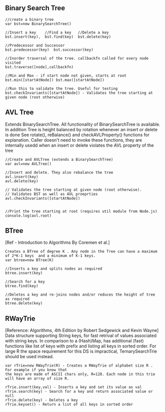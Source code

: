 Binary Search Tree
------------------------

```
//create a binary tree
var bst=new BinarySearchTree()

//Insert a key    //Find a key   //Delete a key
bst.insert(key),  bst.find(key)  bst.delete(key)

//Predecessor and Successor
bst.predecessor(key)  bst.successor(key) 

//Inorder traversal of the tree. callbackfn called for every node visited
bst.traverse([node],callbackfn) 

//Min and Max - if start node not given, starts at root
bst.min([startAtNode]) bst.max([startAtNode]) 

//Run this to validate the tree. Useful for testing
bst.checkInvariants([startAtNode]) - Validates the tree starting at given node (root otherwise)
```
AVL Tree
--------------------------
Extends BinarySearchTree. 
All functionality of BinarySearchTree is available. 
In addition Tree is height balanced by rotation whenever an insert or delete is done
See rotate(), reBalance() and checkAVLProperty() functions for explanation. 
Caller doesn't need to invoke these functions, they are internally usedd when an insert or delete violates the AVL property of the tree

```
//Create and AVLTree (extends a BinarySearchTree)
var avl=new AVLTree() 

//Insert and delete. They also rebalance the tree
avl.insert(key)
avl.delete(key)

// Validates the tree starting at given node (root otherwise). 
// Validates BST as well as AVL proeprties
avl.checkInvariants([startAtNode])
                                     
```
```
//Print the tree starting at root (requires util module from Node.js)
console.log(avl.root)
```

BTree
----------------------
[Ref - Introduction to Algorithms By Coremen et al.]
```
Creates a BTree of degree K . Any node in the Tree can have a maximum of 2*K-1 keys  and a minimum of K-1 keys.
var btree=new BTree(K) 

//Inserts a key and splits nodes as required
btree.insert(key) 

//Search for a key
btree.find(key) 

//Deletes a key and re-joins nodes and/or reduces the height of tree as required
btree.delete(key) 
```

                         
RWayTrie
----------------------
[Reference: Algorithms, 4th Edition by Robert Sedgewick and Kevin Wayne]
Data structure supporting String keys, for fast retrival of values associated with string keys. In comparison
to a (Hash)Map, has additional (fast) functions like list of keys with prefix and listing all keys in sorted order.
For large R the space requirement for this DS is impractical, TernarySearchTrie should be used instead.
```
var rTrie=new RWayTrie(R) - Creates a RWayTrie of alphabet size R . For example if you know that 
the keys are made of ASCII chars only, R=128. Each node in this trie will have an array of size R. 

rTrie.insert(key,val) - Inserts a key and set its value as val
rTrie.search(key) - Search for a key and return associated value or null
rTrie.delete(key) - Deletes a key 
rTrie.keyset() - Return a list of all keys in sorted order
```
                         
